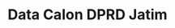 ---
title: Data Calon DPRD Jatim
organization: KPU REPUBLIK INDONESIA
notes: Data Calon DPRD Jatim
resources:
  - name: CSV Data Calon DPRD Jatim
    url: 'https://github.com/pemiluAPI/pemilu-data/raw/master/calon/2014/dprd_jatim/calon-dprd_jatim.csv'
    format: csv
  - name: JSON Datapackage
    url: 'https://github.com/pemiluAPI/pemilu-data/raw/master/calon/2014/dprd_jatim/datapackage.json'
    format: json
category:
  - Calon
maintainer: ''
maintainer_email: ''
---